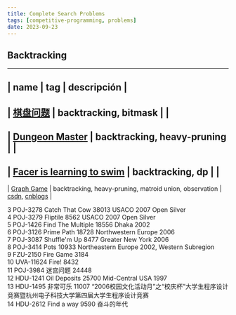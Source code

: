 ```yaml
---
title: Complete Search Problems
tags: [competitive-programming, problems]
date: 2023-09-23
---
```


## Backtracking
-------------------------
| name | tag | descripción |
-------------------------
| [棋盘问题](http://poj.org/problem?id=1321) | backtracking, bitmask | |
-------------------------
| [Dungeon Master](http://poj.org/problem?id=2251) | backtracking, heavy-pruning | |
-------------------------
| [Facer is learning to swim](http://poj.org/problem?id=3827) | backtracking, dp | |
------------------------- 
| [Graph Game](http://poj.org/problem?id=3834) | backtracking, heavy-pruning, matroid union, observation | [csdn](https://blog.csdn.net/cqbzlydd/article/details/133021365), [cnblogs](https://www.cnblogs.com/tzcwk/p/13408622.html) | 

					
3	POJ-3278	Catch That Cow	38013	USACO 2007 Open Silver						
4	POJ-3279	Fliptile	8562	USACO 2007 Open Silver						
5	POJ-1426	Find The Multiple	18556	Dhaka 2002						
6	POJ-3126	Prime Path	18728	Northwestern Europe 2006						
7	POJ-3087	Shuffle'm Up	8477	Greater New York 2006						
8	POJ-3414	Pots	10933	Northeastern Europe 2002, Western Subregion						
9	FZU-2150	Fire Game	3184							
10	UVA-11624	Fire!	8432							
11	POJ-3984	迷宫问题	24448							
12	HDU-1241	Oil Deposits	25700	Mid-Central USA 1997						
13	HDU-1495	非常可乐	11007	“2006校园文化活动月”之“校庆杯”大学生程序设计竞赛暨杭州电子科技大学第四届大学生程序设计竞赛						
14	HDU-2612	Find a way	9590	奋斗的年代		